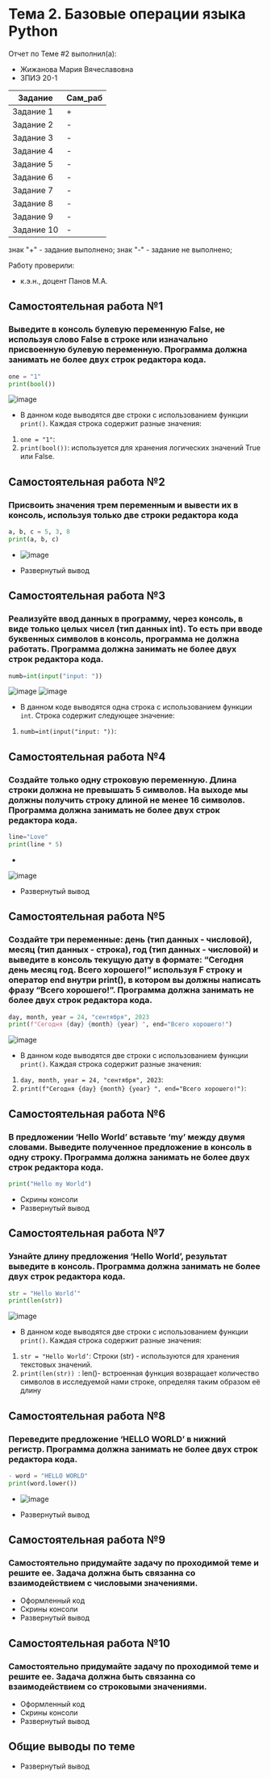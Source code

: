 # Тема 2. Базовые операции языка Python
Отчет по Теме #2 выполнил(а):
- Жижанова Мария Вячеславовна
- ЗПИЭ 20-1

| Задание | Сам_раб |
| ------ |  ------ |
| Задание 1 | + | - |
| Задание 2 | - | - |
| Задание 3 | - | - |
| Задание 4 | - | - |
| Задание 5 | - | - |
| Задание 6 | - | - |
| Задание 7 | - | - |
| Задание 8 | - | - |
| Задание 9 | - | - |
| Задание 10 | - | - |

знак "+" - задание выполнено; знак "-" - задание не выполнено;

Работу проверили:
- к.э.н., доцент Панов М.А.


## Самостоятельная работа №1
### Выведите в консоль булевую переменную False, не используя слово False в строке или изначально присвоенную булевую переменную. Программа должна занимать не более двух строк редактора кода.

```python
one = "1"
print(bool())
```

![image](https://github.com/MariaZhizhanova/lab/assets/145640698/8156ede5-56c2-4174-80a5-3a03d18eb3e2)


- В данном коде выводятся две строки с использованием функции `print()`. Каждая строка содержит разные значения:

1. `one = "1"`: 
2. `print(bool())`: используется для хранения логических значений True или False.

  
## Самостоятельная работа №2
### Присвоить значения трем переменным и вывести их в консоль, используя только две строки редактора кода

```python
a, b, c = 5, 3, 8
print(a, b, c)
```
- ![image](https://github.com/MariaZhizhanova/lab/assets/145640698/3d90edb6-48dc-465e-92fa-221f16a1a4ca)

- Развернутый вывод
  
## Самостоятельная работа №3
### Реализуйте ввод данных в программу, через консоль, в виде только целых чисел (тип данных int). То есть при вводе буквенных символов в консоль, программа не должна работать. Программа должна занимать не более двух строк редактора кода.

```python
numb=int(input("input: "))

```
![image](https://github.com/MariaZhizhanova/lab/assets/145640698/c3ea33ff-0dee-472b-ac4c-6ec1f607cd50)
![image](https://github.com/MariaZhizhanova/lab/assets/145640698/c4338d25-1763-427e-8283-d12fb03d6cc6)


-  В данном коде выводятся одна строка с использованием функции `int`. Cтрока содержит следующее значение:

1. `numb=int(input("input: "))`: 

  
## Самостоятельная работа №4
### Создайте только одну строковую переменную. Длина строки должна не превышать 5 символов. На выходе мы должны получить строку длиной не менее 16 символов. Программа должна занимать не более двух строк редактора кода.

```python
line="Love"
print(line * 5)
```
- 
![image](https://github.com/MariaZhizhanova/lab/assets/145640698/fe353f6b-69a5-46d8-a351-1b6f16542b80)

- Развернутый вывод
  
## Самостоятельная работа №5
### Создайте три переменные: день (тип данных - числовой), месяц (тип данных - строка), год (тип данных - числовой) и выведите в консоль текущую дату в формате: “Сегодня день месяц год. Всего хорошего!” используя F строку и оператор end внутри print(), в котором вы должны написать фразу “Всего хорошего!”. Программа должна занимать не более двух строк редактора кода.

```python
day, month, year = 24, "сентября", 2023
print(f"Сегодня {day} {month} {year} ", end="Всего хорошего!")
```
![image](https://github.com/MariaZhizhanova/lab/assets/145640698/b6d54c1c-5e7c-406c-b422-7fae810c9101)

- В данном коде выводятся две строки с использованием функции `print()`. Каждая строка содержит разные значения:

1. `day, month, year = 24, "сентября", 2023`: 
2. `print(f"Сегодня {day} {month} {year} ", end="Всего хорошего!")`:
  
## Самостоятельная работа №6
### В предложении ‘Hello World’ вставьте ‘my’ между двумя словами. Выведите полученное предложение в консоль в одну строку. Программа должна занимать не более двух строк редактора кода.

```python
print("Hello my World")
```
- Скрины консоли
- Развернутый вывод
  
## Самостоятельная работа №7
### Узнайте длину предложения ‘Hello World’, результат выведите в консоль. Программа должна занимать не более двух строк редактора кода.

```python
str = "Hello World’"
print(len(str)) 
```

![image](https://github.com/MariaZhizhanova/lab/assets/145640698/129a2554-bd37-4157-83ad-42d9a1ded3ad)

- В данном коде выводятся две строки с использованием функции `print()`. Каждая строка содержит разные значения:

1. `str = "Hello World’`: Строки (str) - используются для хранения текстовых значений.
2. `print(len(str)) `: len()- встроенная функция возвращает количество символов в исследуемой нами строке, определяя таким образом её длину
  
  
## Самостоятельная работа №8
### Переведите предложение ‘HELLO WORLD’ в нижний регистр. Программа должна занимать не более двух строк редактора кода.
```python
- word = "HELLO WORLD"
print(word.lower())
```
- ![image](https://github.com/MariaZhizhanova/lab/assets/145640698/bfff45d9-4725-4ddf-85ff-e5498e7a3376)

- Развернутый вывод
  
## Самостоятельная работа №9
### Самостоятельно придумайте задачу по проходимой теме и решите ее. Задача должна быть связанна со взаимодействием с числовыми значениями.
- Оформленный код
- Скрины консоли
- Развернутый вывод
  
## Самостоятельная работа №10
### Самостоятельно придумайте задачу по проходимой теме и решите ее. Задача должна быть связанна со взаимодействием со строковыми значениями.
- Оформленный код
- Скрины консоли
- Развернутый вывод

## Общие выводы по теме
- Развернутый вывод
